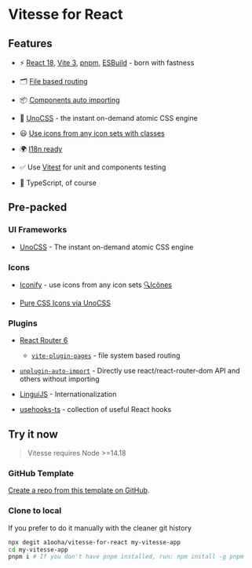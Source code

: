 # Vitesse for React

## Features

- ⚡️ [React 18](https://github.com/facebook/react), [Vite 3](https://github.com/vitejs/vite), [pnpm](https://pnpm.js.org/), [ESBuild](https://github.com/evanw/esbuild) - born with fastness

- 🗂 [File based routing](./src/pages)

- 📦 [Components auto importing](./src/components)

- 🎨 [UnoCSS](https://github.com/unocss/unocss) - the instant on-demand atomic CSS engine

- 😃 [Use icons from any icon sets with classes](https://github.com/antfu/unocss/tree/main/packages/preset-icons)

- 🌍 [I18n ready](./locales)

- ✅ Use [Vitest](http://vitest.dev/) for unit and components testing

- 🦾 TypeScript, of course

## Pre-packed

### UI Frameworks

- [UnoCSS](https://github.com/antfu/unocss) - The instant on-demand atomic CSS engine

### Icons

- [Iconify](https://iconify.design) - use icons from any icon sets [🔍Icônes](https://icones.netlify.app/)

- [Pure CSS Icons via UnoCSS](https://github.com/antfu/unocss/tree/main/packages/preset-icons)

### Plugins

- [React Router 6](https://github.com/remix-run/react-router)

  - [`vite-plugin-pages`](https://github.com/hannoeru/vite-plugin-pages) - file system based routing

- [`unplugin-auto-import`](https://github.com/antfu/unplugin-auto-import) - Directly use react/react-router-dom API and others without importing

- [LinguiJS](https://github.com/lingui/js-lingui) - Internationalization

- [usehooks-ts](https://github.com/juliencrn/usehooks-ts) - collection of useful React hooks

## Try it now

> Vitesse requires Node >=14.18

### GitHub Template

[Create a repo from this template on GitHub](https://github.com/a1ooha/vitesse-for-react/generate).

### Clone to local

If you prefer to do it manually with the cleaner git history

```bash
npx degit a1ooha/vitesse-for-react my-vitesse-app
cd my-vitesse-app
pnpm i # If you don't have pnpm installed, run: npm install -g pnpm
```
